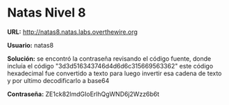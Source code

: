 # Natas Nivel 8

**URL:** http://natas8.natas.labs.overthewire.org

**Usuario:** natas8

**Solución:** se encontró la contraseña revisando el código fuente, donde incluía el código "3d3d516343746d4d6d6c315669563362" este código hexadecimal fue convertido a texto para luego invertir esa cadena de texto y por ultimo decodificarlo a base64

**Contraseña:** ZE1ck82lmdGIoErlhQgWND6j2Wzz6b6t
